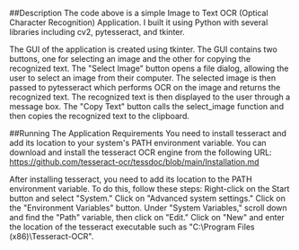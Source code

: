 ##Description
The code above is a simple Image to Text OCR (Optical Character Recognition) Application.
I built it using Python with several libraries including cv2, pytesseract, and tkinter.

The GUI of the application is created using tkinter. 
The GUI contains two buttons, one for selecting an image and the other for copying the recognized text. 
The "Select Image" button opens a file dialog, allowing the user to select an image from their computer. 
The selected image is then passed to pytesseract which performs OCR on the image and returns the recognized text. 
The recognized text is then displayed to the user through a message box. 
The "Copy Text" button calls the select_image function and then copies the recognized text to the clipboard.

##Running The Application Requirements
You need to install tesseract and add its location to your system's PATH environment variable.
You can download and install the tesseract OCR engine from the following URL: https://github.com/tesseract-ocr/tessdoc/blob/main/Installation.md

After installing tesseract, you need to add its location to the PATH environment variable. To do this, follow these steps:
Right-click on the Start button and select "System."
Click on "Advanced system settings."
Click on the "Environment Variables" button.
Under "System Variables," scroll down and find the "Path" variable, then click on "Edit."
Click on "New" and enter the location of the tesseract executable such as "C:\Program Files (x86)\Tesseract-OCR".
